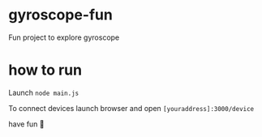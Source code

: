 # gyroscope-fun
Fun project to explore gyroscope

# how to run
Launch `node main.js`

To connect devices launch browser and open `[youraddress]:3000/device`

have fun 👻
